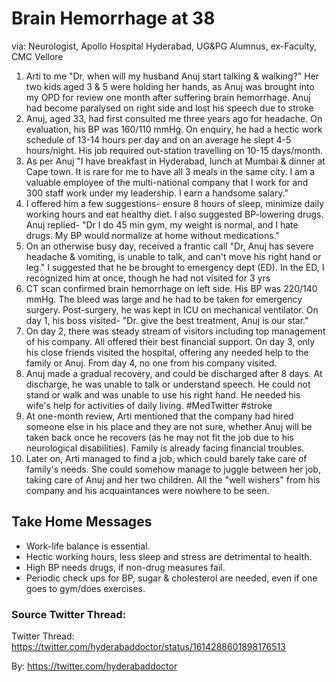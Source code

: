 # Brain Hemorrhage at 38 
via: Neurologist, Apollo Hospital Hyderabad, UG&PG Alumnus, ex-Faculty, CMC Vellore

1. Arti to me "Dr, when will my husband Anuj start talking & walking?" Her two kids aged 3 & 5 were holding her hands, as Anuj was brought into my OPD for review one month after suffering brain hemorrhage. Anuj had become paralysed on right side and lost his speech due to stroke
1. Anuj, aged 33, had first consulted me three years ago for headache. On evaluation, his BP was 160/110 mmHg. On enquiry, he had a hectic work schedule of 13-14 hours per day and on an average he slept 4-5 hours/night. His job required out-station travelling on 10-15 days/month.
1. As per Anuj "I have breakfast in Hyderabad, lunch at Mumbai & dinner at Cape town. It is rare for me to have all 3 meals in the same city. I am a valuable employee of the multi-national company that I work for and 300 staff work under my leadership. I earn a handsome salary."
1. I offered him a few suggestions- ensure 8 hours of sleep, minimize daily working hours and eat healthy diet. I also suggested BP-lowering drugs. 
Anuj replied- "Dr I do 45 min gym, my weight is normal, and I hate drugs. My BP would normalize at home without medications."
1. On an otherwise busy day, received a frantic call "Dr, Anuj has severe headache & vomiting, is unable to talk, and can't move his right hand or leg."  I suggested that he be brought to emergency dept (ED). In the ED, I recognized him at once, though he had not visited for 3 yrs
1. CT scan confirmed brain hemorrhage on left side. His BP was 220/140 mmHg. The bleed was large and he had to be taken for emergency surgery. Post-surgery, he was kept in ICU on mechanical ventilator.   On day 1, his boss visited- "Dr. give the best treatment, Anuj is our star."
1. On day 2, there was steady stream of visitors including top management of his company. All offered their best financial support. On day 3, only his close friends visited the hospital, offering any needed help to the family or Anuj. From day 4, no one from his company visited.
1. Anuj made a gradual recovery, and could be discharged after 8 days. At discharge, he was unable to talk or understand speech. He could not stand or walk and was unable to use his right hand. He needed his wife's help for activities of daily living. #MedTwitter #stroke
1. At one-month review, Arti mentioned that the company had hired someone else in his place and they  are not sure, whether Anuj will be taken back once he recovers (as he may not fit the job due to his neurological disabilities). Family is already facing financial troubles.
1. Later on, Arti managed to find a job, which could barely take care of family's needs. She could somehow manage to juggle between her job, taking care of Anuj and her two children. All the "well wishers" from his company and his acquaintances were nowhere to be seen.

## Take Home Messages
- Work-life balance is essential.
- Hectic working hours, less sleep and stress are detrimental to health.
- High BP needs drugs, if non-drug measures fail. 
- Periodic check ups for BP, sugar & cholesterol are needed, even if one goes to gym/does exercises.


### Source Twitter Thread:
Twitter Thread: https://twitter.com/hyderabaddoctor/status/1614288601898176513 

By: https://twitter.com/hyderabaddoctor

